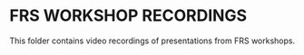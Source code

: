 # FRS WORKSHOP RECORDINGS

This folder contains video recordings of presentations from FRS workshops.

